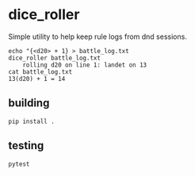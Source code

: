 dice_roller
==========

Simple utility to help keep rule logs from dnd sessions.

    echo "{<d20> + 1} > battle_log.txt
    dice_roller battle_log.txt
        rolling d20 on line 1: landet on 13
    cat battle_log.txt
    13(d20) + 1 = 14

## building

    pip install .

## testing

    pytest
